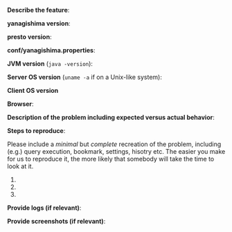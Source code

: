 <!--

** Please read the guidelines below. **

Issues that do not follow these guidelines are likely to be closed.

1.  GitHub is reserved for bug reports and feature requests.

2.  Please fill out EITHER the feature request block or the bug report block
    below, and delete the other block.

-->

<!-- Feature request -->

**Describe the feature**:

<!-- Bug report -->

**yanagishima version**:

**presto version**:

**conf/yanagishima.properties**:

**JVM version** (`java -version`):

**Server OS version** (`uname -a` if on a Unix-like system):

**Client OS version**

**Browser**:

**Description of the problem including expected versus actual behavior**:

**Steps to reproduce**:

Please include a *minimal* but *complete* recreation of the problem, including
(e.g.) query execution, bookmark, settings, hisotry etc.  The easier you make for
us to reproduce it, the more likely that somebody will take the time to look at it.

 1.
 2.
 3.

**Provide logs (if relevant)**:
	
**Provide screenshots (if relevant)**:
